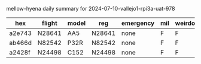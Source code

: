 mellow-hyena daily summary for 2024-07-10-vallejo1-rpi3a-uat-978

|hex|flight|model|reg|emergency|mil|weirdo|
|--|--|--|--|--|--|--|
|a2e743|N28641|AA5|N28641|none|F|F|
|ab466d|N82542|P32R|N82542|none|F|F|
|a2428f|N24498|C152|N24498|none|F|F|

